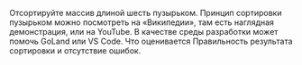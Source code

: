 Отсортируйте массив длиной шесть пузырьком.
Принцип сортировки пузырьком можно посмотреть на «Википедии», там есть наглядная демонстрация, или на YouTube.
В качестве среды разработки может помочь GoLand или VS Code.
Что оценивается Правильность результата сортировки и отсутствие ошибок.
